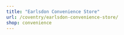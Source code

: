 ```yaml
---
title: "Earlsdon Convenience Store"
url: /coventry/earlsdon-convenience-store/
shop: convenience
---
```

